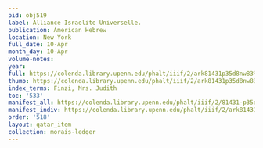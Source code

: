 ```yaml
---
pid: obj519
label: Alliance Israelite Universelle.
publication: American Hebrew
location: New York
full_date: 10-Apr
month_day: 10-Apr
volume-notes:
year:
full: https://colenda.library.upenn.edu/phalt/iiif/2/ark81431p35d8nw83%2FSHA256E-s8083093--b4b849c61d8e804271394dbe34d5850bcf01aa254f72ab9fc789ce3903bd570f.jpeg/full/3500,/0/default.jpg
thumb: https://colenda.library.upenn.edu/phalt/iiif/2/ark81431p35d8nw83%2FSHA256E-s8083093--b4b849c61d8e804271394dbe34d5850bcf01aa254f72ab9fc789ce3903bd570f.jpeg/full/!200,200/0/default.jpg
index_terms: Finzi, Mrs. Judith
toc: '533'
manifest_all: https://colenda.library.upenn.edu/phalt/iiif/2/81431-p35d8nw83/manifest
manifest_indiv: https://colenda.library.upenn.edu/phalt/iiif/2/ark81431p35d8nw83%2FSHA256E-s8083093--b4b849c61d8e804271394dbe34d5850bcf01aa254f72ab9fc789ce3903bd570f.jpeg
order: '518'
layout: qatar_item
collection: morais-ledger
---
```

